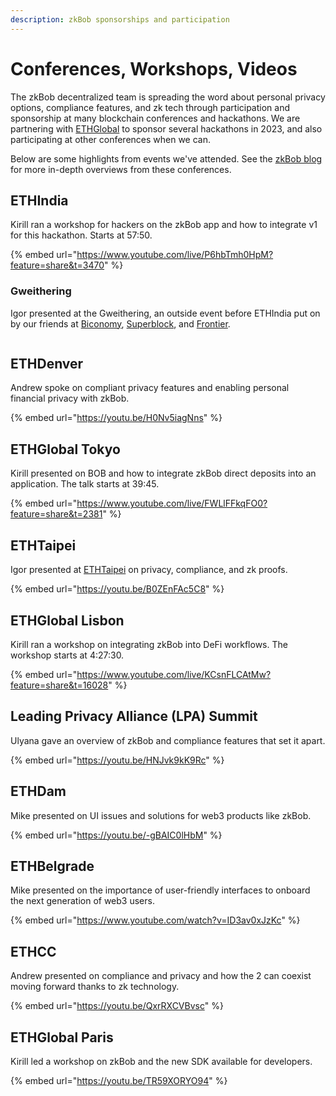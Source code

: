 ```yaml
---
description: zkBob sponsorships and participation
---
```


# Conferences, Workshops, Videos

The zkBob decentralized team is spreading the word about personal privacy options, compliance features, and zk tech through participation and sponsorship at many blockchain conferences and hackathons. We are partnering with [ETHGlobal](https://ethglobal.com/) to sponsor several hackathons in 2023, and also participating at other conferences when we can.

Below are some highlights from events we've attended. See the [zkBob blog](https://blog.zkbob.com) for more in-depth overviews from these conferences.

## ETHIndia

Kirill ran a workshop for hackers on the zkBob app and how to integrate v1 for this hackathon. Starts at 57:50.

{% embed url="https://www.youtube.com/live/P6hbTmh0HpM?feature=share&t=3470" %}

### Gweithering

Igor presented at the Gweithering, an outside event before ETHIndia put on by our friends at [Biconomy](https://www.biconomy.io/), [Superblock](https://www.superblock.one/), and [Frontier](https://www.frontier.xyz/).&#x20;

<figure><img src="../../.gitbook/assets/BOB-future.jpeg" alt=""><figcaption></figcaption></figure>

## ETHDenver

Andrew spoke on compliant privacy features and enabling personal financial privacy with zkBob.

{% embed url="https://youtu.be/H0Nv5iagNns" %}

## ETHGlobal Tokyo

Kirill presented on BOB and how to integrate zkBob direct deposits into an application. The talk starts at 39:45.

{% embed url="https://www.youtube.com/live/FWLlFFkqFO0?feature=share&t=2381" %}

## ETHTaipei

Igor presented at [ETHTaipei](https://ethtaipei.org/) on privacy, compliance, and zk proofs.

{% embed url="https://youtu.be/B0ZEnFAc5C8" %}

## ETHGlobal Lisbon

Kirill ran a workshop on integrating zkBob into DeFi workflows. The workshop starts at 4:27:30.

{% embed url="https://www.youtube.com/live/KCsnFLCAtMw?feature=share&t=16028" %}

## Leading Privacy Alliance (LPA) Summit

Ulyana gave an overview of zkBob and compliance features that set it apart.

{% embed url="https://youtu.be/HNJvk9kK9Rc" %}

## ETHDam

Mike presented on UI issues and solutions for web3 products like zkBob.

{% embed url="https://youtu.be/-gBAIC0lHbM" %}

## ETHBelgrade

Mike presented on the importance of user-friendly interfaces to onboard the next generation of web3 users.&#x20;

{% embed url="https://www.youtube.com/watch?v=ID3av0xJzKc" %}

## ETHCC

Andrew presented on compliance and privacy and how the 2 can coexist moving forward thanks to zk technology.

{% embed url="https://youtu.be/QxrRXCVBvsc" %}

## ETHGlobal Paris

Kirill led a workshop on zkBob and the new SDK available for developers.

{% embed url="https://youtu.be/TR59XORYO94" %}

